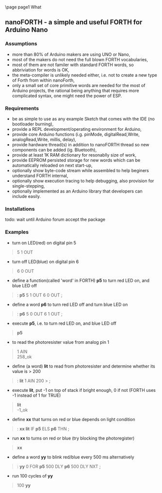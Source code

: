 \page page1 What

## nanoFORTH - a simple and useful FORTH for Arduino Nano
### Assumptions
* more than 80% of Arduino makers are using UNO or Nano,
* most of the makers do not need the full blown FORTH vocabularies,
* most of them are not familer with standard FORTH words, so abbriviation for words is OK,
* the meta-compiler is unlikely needed either, i.e. not to create a new type of Forth from within nanoForth,
* only a small set of core primitive words are needed for the most of Arduino projects,
  the rational being anything that requires more complicated syntax, one might need the power of ESP.

### Requirements
* be as simple to use as any example Sketch that comes with the IDE (no bootloader burning),
* provide a REPL development/operating environment for Arduino,
* provide core Arduino functions (i.g. pinMode, digitalRead,Write, analogRead,Write, millis, delay),
* provide hardware thread(s) in addition to nanoFORTH thread so new components can be added (ig. Bluetooth),
* provide at least 1K RAM dictionary for resonablly size of work,
* provide EEPROM persisted storage for new words which can be automatically reloaded on next start-up,
* optionally show byte-code stream while assembled to help beginers understand FORTH internal,
* optionally show execution tracing to help debugging, also provision for single-stepping,
* optionally implemented as an Arduino library that developers can include easily.

### Installations
todo: wait until Arduino forum accept the package

### Examples
* turn on LED(red) on digital pin 5
> 5 1 OUT

* turn off LED(blue) on digital pin 6
> 6 0 OUT

* define a function(called 'word' in FORTH) **p5** to turn red LED on, and blue LED off
> : **p5** 5 1 OUT 6 0 OUT ;

* define a word **p6** to turn red LED off and turn blue LED on
> : **p6** 5 0 OUT 6 1 OUT ;

* execute **p5**, i.e. to turn red LED on, and blue LED off
> **p5**

* to read the photoresister value from analog pin 1
> 1 AIN<br>
> 258_ok

* define (a word) **lit** to read from photoresister and determine whether its value is > 200
> : **lit** 1 AIN 200 > ;

* execute **lit**, put -1 on top of stack if bright enough, 0 if not (FORTH uses -1 instead of 1 for TRUE)
> **lit**<br>
> -1_ok

* define **xx** that turns on red or blue depends on light condition
> : **xx** **lit** IF **p5** ELS **p6** THN ;

* run **xx** to turns on red or blue (try blocking the photoregister)
> **xx**

* define a word **yy** to blink red/blue every 500 ms alternatively
> : **yy** 0 FOR **p5** 500 DLY **p6** 500 DLY NXT ;

* run 100 cycles of **yy**
> 100 **yy**

